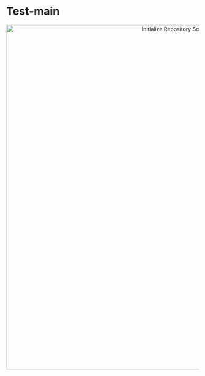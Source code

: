 # Test-main


<p align="center">
  <img src="https://github.com/nikiimisal/Linux/blob/main/img/linux1.jpg?raw=true" width="900" alt="Initialize Repository Screenshot">
</p>
